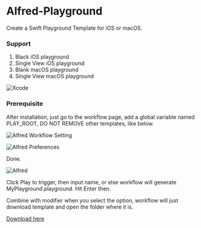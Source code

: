 # Alfred-Playground

Create a Swift Playground Template for iOS or macOS. 

### Support

1. Black iOS playground
2. Single View iOS playground
3. Blank macOS playground
4. Single View macOS playground

![Xcode](https://i.imgur.com/JzbB56x.png)


### Prerequisite

After installation, just go to the workflow page, add a global variable named PLAY_ROOT, DO NOT REMOVE other templates, like below.

![Alfred Workflow Setting](https://i.imgur.com/1rebkqa.png)

![Alfred Preferences](https://i.imgur.com/Zz5HQ3p.png)


Done.

![Alfred](https://i.imgur.com/oG3onAj.png)

Click Play to trigger, then input name, or else workflow will generate MyPlayground.playground.  Hit Enter then.

Combine with modifier when you select the option, workflow will just download template and open the folder where it is.


[Download here](https://github.com/hechen/Alfred-Playground/raw/master/Playground.alfredworkflow)
